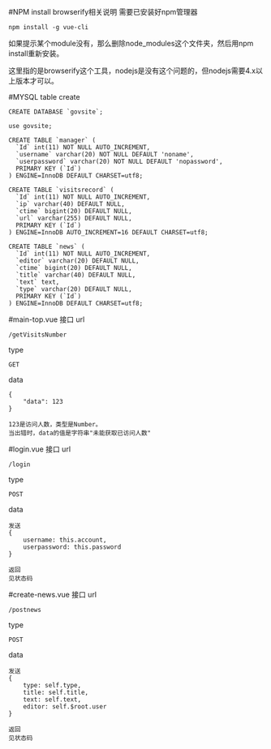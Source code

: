 #NPM install browserify相关说明
需要已安装好npm管理器

    npm install -g vue-cli
    
    
如果提示某个module没有，那么删除node_modules这个文件夹，然后用npm install重新安装。

这里指的是browserify这个工具，nodejs是没有这个问题的，但nodejs需要4.x以上版本才可以。

#MYSQL table create

    CREATE DATABASE `govsite`;
    
    use govsite;
    
    CREATE TABLE `manager` (
      `Id` int(11) NOT NULL AUTO_INCREMENT,
      `username` varchar(20) NOT NULL DEFAULT 'noname',
      `userpassword` varchar(20) NOT NULL DEFAULT 'nopassword',
      PRIMARY KEY (`Id`)
    ) ENGINE=InnoDB DEFAULT CHARSET=utf8;
    
    CREATE TABLE `visitsrecord` (
      `Id` int(11) NOT NULL AUTO_INCREMENT,
      `ip` varchar(40) DEFAULT NULL,
      `ctime` bigint(20) DEFAULT NULL,
      `url` varchar(255) DEFAULT NULL,
      PRIMARY KEY (`Id`)
    ) ENGINE=InnoDB AUTO_INCREMENT=16 DEFAULT CHARSET=utf8;

    CREATE TABLE `news` (
      `Id` int(11) NOT NULL AUTO_INCREMENT,
      `editor` varchar(20) DEFAULT NULL,
      `ctime` bigint(20) DEFAULT NULL,
      `title` varchar(40) DEFAULT NULL,
      `text` text,
      `type` varchar(20) DEFAULT NULL,
      PRIMARY KEY (`Id`)
    ) ENGINE=InnoDB DEFAULT CHARSET=utf8;




#main-top.vue    接口
url

    /getVisitsNumber
    
type

    GET

data

    {
        "data": 123
    }
    
    123是访问人数，类型是Number。
    当出错时，data的值是字符串"未能获取已访问人数"
  

#login.vue    接口
url

    /login
    
type

    POST
    
data

    发送
    {
        username: this.account,
        userpassword: this.password
    }
    
    返回
    见状态码
    
#create-news.vue    接口
url

    /postnews
    
type

    POST
    
data

    发送
    {
        type: self.type,
        title: self.title,
        text: self.text,
        editor: self.$root.user
    }
    
    返回
    见状态码
    

